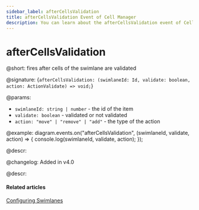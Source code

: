 ```yaml
---
sidebar_label: afterCellsValidation
title: afterCellsValidation Event of Cell Manager
description: You can learn about the afterCellsValidation event of Cell Manager in the documentation of the DHTMLX JavaScript Diagram library. Browse developer guides and API reference, try out code examples and live demos, and download a free 30-day evaluation version of DHTMLX Diagram.
---
```


# afterCellsValidation

@short: fires after cells of the swimlane are validated

@signature: {`afterCellsValidation: (swimlaneId: Id, validate: boolean, action: ActionValidate) => void;`}

@params:
- `swimlaneId: string | number` - the id of the item
- `validate: boolean` - validated or not validated
- `action: "move" | "remove" | "add"` - the type of the action

@example:
diagram.events.on("afterCellsValidation", (swimlaneId, validate, action) => {
    console.log(swimlaneId, validate, action);
});

@descr:

@changelog:
Added in v4.0

@descr:
#### Related articles

[Configuring Swimlanes](../../../swimlanes/)
